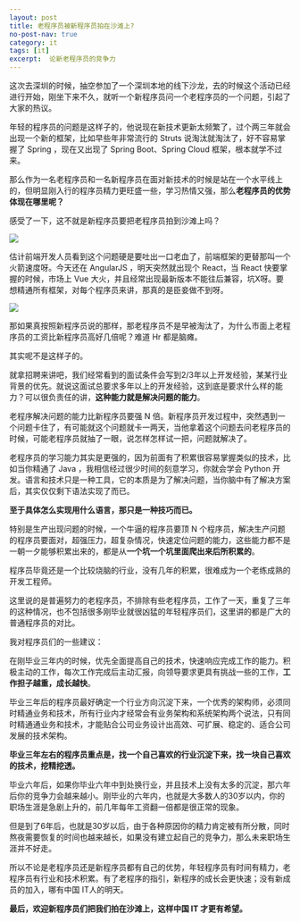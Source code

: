 ```yaml
---
layout: post
title: 老程序员被新程序员拍在沙滩上?
no-post-nav: true
category: it
tags: [it]
excerpt:  论新老程序员的竞争力
---
```


这次去深圳的时候，抽空参加了一个深圳本地的线下沙龙，去的时候这个活动已经进行开始，刚坐下来不久，就听一个新程序员问一个老程序员的一个问题，引起了大家的热议。

年轻的程序员的问题是这样子的，他说现在新技术更新太频繁了，过个两三年就会出现一个新的框架，比如早些年非常流行的 Struts 说淘汰就淘汰了，好不容易掌握了 Spring ，现在又出现了 Spring Boot、Spring Cloud 框架，根本就学不过来。

那么作为一名老程序员和一名新程序员在面对新技术的时候是站在一个水平线上的，但明显刚入行的程序员精力更旺盛一些，学习热情又强，那么**老程序员的优势体现在哪里呢？**

感受了一下，这不就是新程序员要把老程序员拍到沙滩上吗？

![](http://www.ityoukow.com/assets/images/2019/it/v2-bf7ce4a892a802a0274ae02c06b46cf0_b.jpg)

估计前端开发人员看到这个问题硬是要吐出一口老血了，前端框架的更替那叫一个火箭速度呀。今天还在 AngularJS ，明天突然就出现个 React，当 React 快要掌握的时候，市场上 Vue 大火，并且经常出现最新版本不能往后兼容，坑X呀。要想精通所有框架，对每个程序员来讲，那真的是臣妾做不到呀。

![](http://www.ityoukow.com/assets/images/2019/it/cqzbd.png)

那如果真按照新程序员说的那样，那老程序员不是早被淘汰了，为什么市面上老程序员的工资比新程序员高好几倍呢？难道 Hr 都是脑瘫。

其实呢不是这样子的。

就拿招聘来讲吧，我们经常看到的面试条件会写到2/3年以上开发经验，某某行业背景的优先。就说这面试总要求多年以上的开发经验，这到底是要求什么样的能力？可以很负责任的讲，**这种能力就是解决问题的能力**。

老程序解决问题的能力比新程序员要强 N 倍。新程序员开发过程中，突然遇到一个问题卡住了，有可能就这个问题就卡一两天，当他拿着这个问题去问老程序员的时候，可能老程序员就抽了一眼，说怎样怎样试一把，问题就解决了。

老程序员的学习能力其实是更强的，因为前面有了积累很容易掌握类似的技术，比如当你精通了 Java ，我相信经过很少时间的刻意学习，你就会学会 Python 开发。语言和技术只是一种工具，它的本质是为了解决问题，当你脑中有了解决方案后，其实仅仅剩下语法实现了而已。

**至于具体怎么实现用什么语言，那只是一种技巧而已。**

特别是生产出现问题的时候，一个牛逼的程序员要顶 N 个程序员，解决生产问题的程序员要面对，超强压力，超复杂情况，快速定位问题的能力，这些能力都不是一朝一夕能够积累出来的，都是从**一个坑一个坑里面爬出来后所积累的**。

程序员毕竟还是一个比较烧脑的行业，没有几年的积累，很难成为一个老练成熟的开发工程师。

这里说的是普遍努力的老程序员，不排除有些老程序员，工作了一天，重复了三年的这种情况，也不包括很多刚毕业就很凶猛的年轻程序员们，这里讲的都是广大的普通程序员的对比。

我对程序员们的一些建议：

在刚毕业三年内的时候，优先全面提高自己的技术，快速响应完成工作的能力。积极主动的工作，每次工作完成后主动汇报，向领导要求更具有挑战一些的工作，**工作担子越重，成长越快**。

毕业三年后的程序员最好确定一个行业方向沉淀下来，一个优秀的架构师，必须同时精通业务和技术，所有行业内才经常会有业务架构和系统架构两个说法，只有同时精通通业务和技术，才能贴合公司业务设计出高效、可扩展、稳定的、适合公司发展的技术架构。

**毕业三年左右的程序员重点是，找一个自己喜欢的行业沉淀下来，找一块自己喜欢的技术，挖精挖透。**

毕业六年后，如果你毕业六年中到处换行业，并且技术上没有太多的沉淀，那六年后你的竞争力会越来越小。刚毕业的六年内，也就是大多数人的30岁以内，你的职场生涯是急剧上升的，前几年每年工资翻一倍都是很正常的现象。

但是到了6年后，也就是30岁以后，由于各种原因你的精力肯定被有所分散，同时熬夜需要恢复的时间也越来越长，如果没有建立起自己的竞争力，那么未来职场生涯并不好走。

所以不论是老程序员还是新程序员都有自己的优势，年轻程序员有时间有精力，老程序员有行业和技术积累。有了老程序的指引，新程序的成长会更快速；没有新成员的加入，哪有中国 IT人的明天。

**最后，欢迎新程序员们把我们拍在沙滩上，这样中国 IT 才更有希望。**

